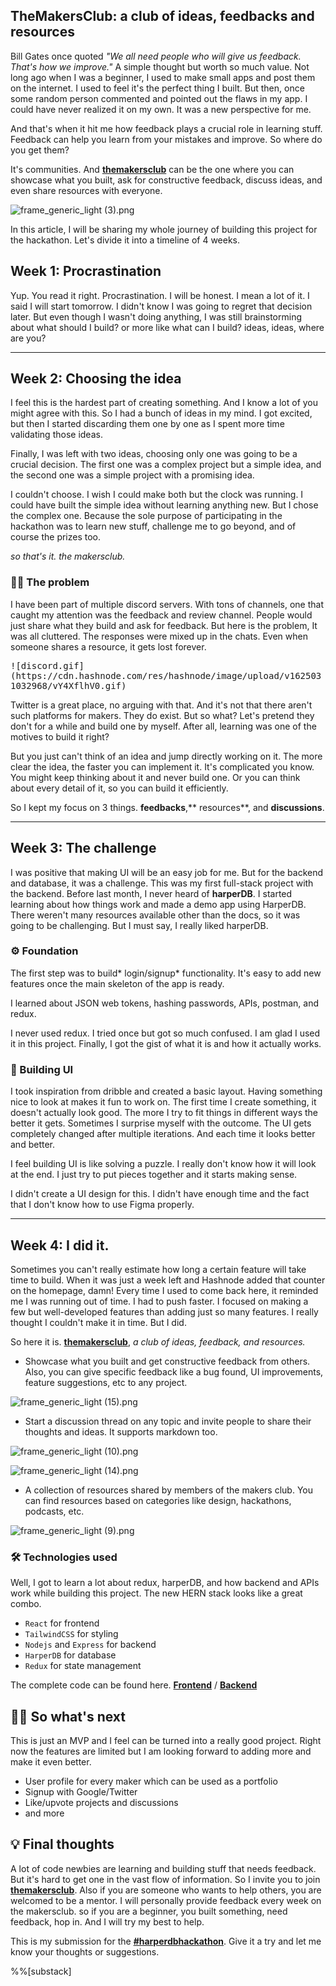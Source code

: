 ## TheMakersClub: a club of ideas, feedbacks and resources

Bill Gates once quoted *"We all need people who will give us feedback. That's how we improve."*  A simple thought but worth so much value. Not long ago when I was a beginner, I used to make small apps and post them on the internet. I used to feel it's the perfect thing I built. But then, once some random person commented and pointed out the flaws in my app. I could have never realized it on my own. It was a new perspective for me. 

And that's when it hit me how feedback plays a crucial role in learning stuff. Feedback can help you learn from your mistakes and improve. So where do you get them? 

It's communities. And [**themakersclub**](https://themakersclub.vercel.app/) can be the one where you can showcase what you built, ask for constructive feedback, discuss ideas, and even share resources with everyone. 



![frame_generic_light (3).png](https://cdn.hashnode.com/res/hashnode/image/upload/v1624988979193/L00V0w5xU.png)



In this article, I will be sharing my whole journey of building this project for the hackathon. Let's divide it into a timeline of 4 weeks.

## Week 1: Procrastination
Yup. You read it right. Procrastination. I will be honest. I mean a lot of it. I said I will start tomorrow. I didn't know I was going to regret that decision later. But even though I wasn't doing anything, I was still brainstorming about what should I build? or more like what can I build? ideas, ideas, where are you?

__________________
## Week 2: Choosing the idea

I feel this is the hardest part of creating something. And I know a lot of you might agree with this. So I had a bunch of ideas in my mind. I got excited, but then I started discarding them one by one as I spent more time validating those ideas. 

Finally, I was left with two ideas, choosing only one was going to be a crucial decision.
The first one was a complex project but a simple idea, and the second one was a simple project with a promising idea.

I couldn't choose. I wish I could make both but the clock was running. I could have built the simple idea without learning anything new. But I chose the complex one. Because the sole purpose of participating in the hackathon was to learn new stuff, challenge me to go beyond, and of course the prizes too.

*so that's it. the makersclub.*


### 🐱‍💻 The problem 
I have been part of multiple discord servers. With tons of channels, one that caught my attention was the feedback and review channel. People would just share what they build and ask for feedback. But here is the problem, It was all cluttered. The responses were mixed up in the chats. Even when someone shares a resource, it gets lost forever.

<kbd>
![discord.gif](https://cdn.hashnode.com/res/hashnode/image/upload/v1625031032968/vY4XflhV0.gif)
</kbd>

Twitter is a great place, no arguing with that. And it's not that there aren't such platforms for makers. They do exist. But so what? Let's pretend they don't for a while and build one by myself. After all, learning was one of the motives to build it right?

> 
But you just can't think of an idea and jump directly working on it. The more clear the idea, the faster you can implement it. It's complicated you know. You might keep thinking about it and never build one. Or you can think about every detail of it, so you can build it efficiently.



So I kept my focus on 3 things. **feedbacks**,** resources**, and **discussions**.

_______________
## Week 3: The challenge
I was positive that making UI will be an easy job for me. But for the backend and database, it was a challenge. This was my first full-stack project with the backend. Before last month, I never heard of **harperDB**. I started learning about how things work and made a demo app using HarperDB. There weren't many resources available other than the docs, so it was going to be challenging. But I must say, I really liked harperDB. 

### ⚙ Foundation
The first step was to build* login/signup* functionality. It's easy to add new features once the main skeleton of the app is ready.

I learned about JSON web tokens, hashing passwords, APIs, postman, and redux.

I never used redux. I tried once but got so much confused. I am glad I used it in this project. Finally, I got the gist of what it is and how it actually works. 

### 🧩 Building UI 
I took inspiration from dribble and created a basic layout. Having something nice to look at makes it fun to work on. The first time I create something, it doesn't actually look good. The more I try to fit things in different ways the better it gets. Sometimes I surprise myself with the outcome. The UI gets completely changed after multiple iterations. And each time it looks better and better.


> 
I feel building UI is like solving a puzzle. I really don't know how it will look at the end. I just try to put pieces together and it starts making sense.


I didn't create a UI design for this. I didn't have enough time and the fact that I don't know how to use Figma properly.


____________

## Week 4: I did it.
Sometimes you can't really estimate how long a certain feature will take time to build. When it was just a week left and Hashnode added that counter on the homepage, damn! Every time I used to come back here, it reminded me I was running out of time. I had to push faster. I focused on making a few but well-developed features than adding just so many features. I really thought I couldn't make it in time. But I did. 


> 
So here it is. **[themakersclub](https://themakersclub.vercel.app/)**, *a club of ideas, feedback, and resources.*

- Showcase what you built and get constructive feedback from others. Also, you can give specific feedback like a bug found, UI improvements, feature suggestions, etc to any project.

![frame_generic_light (15).png](https://cdn.hashnode.com/res/hashnode/image/upload/v1625061202856/0G8JnAqXv.png)


- Start a discussion thread on any topic and invite people to share their thoughts and ideas. It supports markdown too.

![frame_generic_light (10).png](https://cdn.hashnode.com/res/hashnode/image/upload/v1625054812616/B-71DumRo.png)

![frame_generic_light (14).png](https://cdn.hashnode.com/res/hashnode/image/upload/v1625058318494/qtYoeOpzL.png)
- A collection of resources shared by members of the makers club. You can find resources based on categories like design, hackathons, podcasts, etc.



![frame_generic_light (9).png](https://cdn.hashnode.com/res/hashnode/image/upload/v1625028916381/wkyBDbhE5.png)







### 🛠 Technologies used
Well, I got to learn a lot about redux, harperDB, and how backend and APIs work while building this project. The new HERN stack looks like a great combo.
- `React` for frontend
- `TailwindCSS` for styling
- `Nodejs` and `Express` for backend
- `HarperDB`  for database
- `Redux` for state management


> 
The complete code can be found here. [**Frontend**](https://github.com/rutikwankhade/themakersclub) / [**Backend**](https://github.com/rutikwankhade/themakersclub-backend)


## 🐱‍🏍 So what's next
This is just an MVP and I feel can be turned into a really good project. Right now the features are limited but I am looking forward to adding more and make it even better.

- User profile for every maker which can be used as a portfolio
- Signup with Google/Twitter
- Like/upvote projects and discussions
- and more


## 💡 Final thoughts
A lot of code newbies are learning and building stuff that needs feedback. But it's hard to get one in the vast flow of information. So I invite you to join [**themakersclub**](https://themakersclub.vercel.app/). Also if you are someone who wants to help others, you are welcomed to be a mentor. I will personally provide feedback every week on the makersclub. so if you are a beginner, you built something, need feedback, hop in. And I will try my best to help. 


This is my submission for the [**#harperdbhackathon**](https://hashnode.com/n/harperdbhackathon). Give it a try and let me know your thoughts or suggestions. 

%%[substack]



















 





